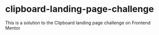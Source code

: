 # clipboard-landing-page-challenge
This is a solution to the Clipboard landing page challenge on Frontend Mentor
